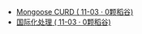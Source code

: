 
  - [Mongoose CURD ( 11-03 · 0颗稻谷)](https://yuque.com/wuso01/chaos/mykq1u)
  - [国际化处理 ( 11-03 · 0颗稻谷)](https://yuque.com/wuso01/chaos/zv0a42)

